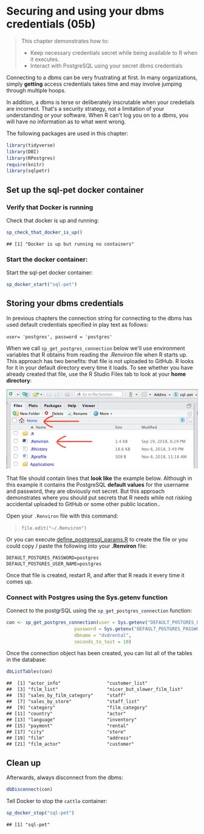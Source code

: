 # Securing and using your dbms credentials (05b)

> This chapter demonstrates how to:
>
>  * Keep necessary credentials secret while being available to R when it executes.
>  * Interact with PostgreSQL using your secret dbms credentials

Connecting to a dbms can be very frustrating at first.  In many organizations, simply **getting** access credentials takes time and may involve jumping through multiple hoops.  

In addition, a dbms is terse or deliberately inscrutable when your credetials are incorrect.  That's a security strategy, not a limitation of your understanding or your software.  When R can't log you on to a dbms, you will have no information as to what went wrong.

The following packages are used in this chapter:

```r
library(tidyverse)
library(DBI)
library(RPostgres)
require(knitr)
library(sqlpetr)
```
## Set up the sql-pet docker container

### Verify that Docker is running

Check that docker is up and running:


```r
sp_check_that_docker_is_up()
```

```
## [1] "Docker is up but running no containers"
```
### Start the docker container:

Start the sql-pet docker container:

```r
sp_docker_start("sql-pet")
```

## Storing your dbms credentials

In previous chapters the connection string for connecting to the dbms has used default credentials specified in play text as follows:

  `user= 'postgres', password = 'postgres'`

When we call `sp_get_postgres_connection` below we'll use environment variables that R obtains from reading the *.Renviron* file when R starts up.  This approach has two benefits: that file is not uploaded to GitHub. R looks for it in your default directory every time it loads.  To see whether you have already created that file, use the R Studio Files tab to look at your **home directory**:

![](screenshots/locate-renviron-file.png)

That file should contain lines that **look like** the example below. Although in this example it contains the PostgreSQL <b>default values</b> for the username and password, they are obviously not secret.  But this approach demonstrates where you should put secrets that R needs while not risking accidental uploaded to GitHub or some other public location..

Open your `.Renviron` file with this command:

>
> `file.edit("~/.Renviron")`
>

Or you can execute [define_postgresql_params.R](define_postgresql_params.R) to create the file or you could copy / paste the following into your **.Renviron** file:
```
DEFAULT_POSTGRES_PASSWORD=postgres
DEFAULT_POSTGRES_USER_NAME=postgres
```
Once that file is created, restart R, and after that R reads it every time it comes up. 

### Connect with Postgres using the Sys.getenv function

Connect to the postgrSQL using the `sp_get_postgres_connection` function:

```r
con <- sp_get_postgres_connection(user = Sys.getenv("DEFAULT_POSTGRES_USER_NAME"),
                         password = Sys.getenv("DEFAULT_POSTGRES_PASSWORD"),
                         dbname = "dvdrental",
                         seconds_to_test = 10)
```
Once the connection object has been created, you can list all of the tables in the database:

```r
dbListTables(con)
```

```
##  [1] "actor_info"                 "customer_list"             
##  [3] "film_list"                  "nicer_but_slower_film_list"
##  [5] "sales_by_film_category"     "staff"                     
##  [7] "sales_by_store"             "staff_list"                
##  [9] "category"                   "film_category"             
## [11] "country"                    "actor"                     
## [13] "language"                   "inventory"                 
## [15] "payment"                    "rental"                    
## [17] "city"                       "store"                     
## [19] "film"                       "address"                   
## [21] "film_actor"                 "customer"
```
<!--
The following needs to be expanded and explained -- it doesn't stand on its own as written.
### Alternative: put the database password in an environment file

The goal is to put the password in an untracked file that will **not** be committed in your source code repository. Your code can reference the name of the variable, but the value of that variable will not appear in open text in your source code.

We have chosen to call the file `dev_environment.csv` in the current working directory where you are executing this script. That file name appears in the `.gitignore` file, so that you will not accidentally commit it. We are going to create that file now.

You will be prompted for the database password. By default, a PostgreSQL database defines a database user named `postgres`, whose password is `postgres`. If you have changed the password or created a new user with a different password, then enter those new values when prompted. Otherwise, enter `postgres` and `postgres` at the two prompts.

In an interactive environment, you could execute a snippet of code that prompts the user for their username and password with the following snippet (which isn't run in the book):

Your password is still in plain text in the file, `dev_environment.csv`, so you should protect that file from exposure. However, you do not need to worry about committing that file accidentally to your git repository, because the name of the file appears in the `.gitignore` file.

For security, we use values from the `environment_variables` data.frame, rather than keeping the `username` and `password` in plain text in a source file.
-->

## Clean up

Afterwards, always disconnect from the dbms:

```r
dbDisconnect(con)
```
Tell Docker to stop the `cattle` container:

```r
sp_docker_stop("sql-pet")
```

```
## [1] "sql-pet"
```
